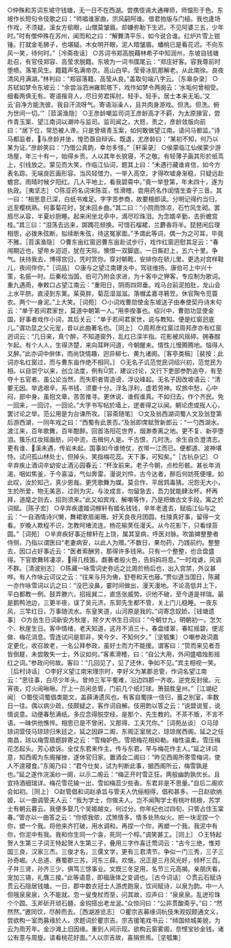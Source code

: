 <!-- { "loadSidebar": true } -->
○仲殊和苏词东坡守钱塘，无一日不在西湖。尝携伎谒大通禅师，师愠形于色。东坡作长短句令伎歌之曰：“师唱谁家曲，宗风嗣阿谁。借君拍版与门槌。我也逢场作戏，不须疑。溪女方偷眼，山僧莫皱眉。却嫌弥勒下生迟。不见阿婆三五，少年时。”时有僧仲殊在苏州，闻而和之曰：“解舞清平乐，如今说合谁。红炉片雪上钳锤。打就金毛狮子，也堪疑。木女明开眼，泥人暗皱眉。蟠桃已是看花迟。不向东风一笑，待何时。”［冷斋夜话］
○苏词书郑高脱藉林希子中知润州，东坡自钱塘赴召，有官伎郑容、高莹求脱籍。东坡为一词书牒尾云：“郑庄好客。容我尊前时堕帻。落笔风生。籍籍声名满帝京。高山白早。莹骨冰肌那解老。从此南徐。良夜清风月满湖。”林判曰：“郑容落籍，高莹从良。”盖取句端八字云。［东皋杂录］
○苏轼如梦令东坡云：“余尝浴泗洲雍熙塔下，戏作如梦令两阕云：‘水垢何曾相受。细看两俱无有。寄语揩背人，尽日劳君挥肘。轻手。轻手。居士本来无垢。’又云‘自净方能洗彼。我自汗流呀气。寄语浴澡人，且共肉身游戏。但洗。但洗。俯为世间一切。’”［苕溪渔隐］
○王彦龄嘲监司词王彦龄高才不羁，为太原掾官，尝作青玉案、望江南词以潮帅与监司。监司闻之，大怒，责之，彦龄敛版向前曰：“居下位，常恐被人谗。只是曾填青玉案，如何敢做望江南。请问马都监。”诗马都监者，与彦龄并坐，惶恐亟自辩诉。既退，尤彦龄曰：“某初不知，何乃以某为证。”彦龄笑曰：“乃借公真韵，幸勿多怪。”［轩渠录］
○侯蒙临江仙侯蒙少游场屋，年三十有一，始得乡贡。人以其年长貌寝，不之敬。有轻薄子画其形於纸茑上，引线放之。蒙见而大笑，作临江仙词，题其上曰：“未遇行藏谁肯信，如今方表名踪。无端良匠画形容。当风轻借力，一举入高空。才得吹嘘身渐稳，只疑远赴蟾宫。雨晴时候夕阳红。几人平地上，看我碧霄中。”竟一举登第，年未四十，遂为执政。［夷坚志］
○陈亚药名词宋陈亚，性滑稽，尝用药名作闺情生查子三音。其一曰：“相思意已深，白纸书难足。字字苦参商，故要檀郎读。分明记得约当归，远至樱桃熟。何事菊花时，犹未回乡曲。”其二曰：“小院雨馀凉，石竹风生砌。罢扇尽从容，半夏纱厨睡。起来闲坐北亭中，滴尽珍珠泪。为念婿辛勤，去折蟾宫桂。”其三曰：“泪荡去远来，踯躅花频换。可惜石榴裙，兰麝香将半。琵琶闲后理相思，必拨朱弦断。拟续断朱弦，待这冤家面。”予谓此等词，偶一为之可耳，毕竟不雅。［苕溪渔隐］
○曹东亩红窗迥曹东亩赴试步行，戏作红窗迥慰其足云：“春闱期近也，望帝乡迢迢，犹在天际。懊恨一双脚底。一日厮赶上，五六十里。争气。扶持我去，博得宫归，凭时赏你。穿对朝靴，安排你在轿儿里。更选对宫样鞋儿，夜间伴你。”［词品］
○康与之望江南建炎中，驾驻维扬，康伯可上中兴十策，名振一时。后秦桧当国，伯可乃附会求进，为十客中之狎客，专应制为歌词。重九遇雨，奉敕口占望江南云：“重阳日，阴雨四郊垂。戏马台前泥拍肚，龙山会上水平脐。直浸到东篱。茱萸胖，菊蕊湿滋滋。落帽孟嘉寻箬笠。休官陶令觅蓑衣。两个一身泥。”上大笑。［词苑］
○小词戏曹勋使金东坡送子由奉使契丹诗末句云：“单于若间君家世，莫道中朝第一人。”用李揆事也。绍兴中，曹勋功显使金国，好事者戏作小词，其后关云：“单于若间君家世，说与教知。便是红窗迥底儿。”谓功显之父元宠，昔以此曲著名也。［同上］
○周邦彦红窗过周邦彦亦有红窗迥词云：“几日来，真个醉，不知道窗外，乱红已深半指。花影被风摇碎。拥春酲乍起。有个人人，生得济楚，来向耳畔问道，今朝醒未。情性儿慢腾腾地。恼得人又醉。”此亦词中俳体，而尚饶情趣，迥异柳七、黄九诸阕。［客亭类稿］［裴按：此词亦名红窗过，而与曹东亩作绝不相同。］
○无名子讥范觉民词绍兴初，范觉民为相。以自崇宁以来，创立法度，例有赏，建议讨论，又行下吏部参酌追夺，有至夺十五官者。虽公论当然，而失职者胥造谤，浮议峰起。无名子因改坡语云：“清要无因。举选艰辛。系书钱、须要十分。浮名浮利，虚若劳神。叹旅中愁，心中闷，部中身。虽抱文章，苦苦推寻。更休说、谁假谁真。不如归去，作个齐民。免一回来，一回讨，一回论。”大字书写帖於墙上，逻者得之以闻。朝论虑或摇人心，罢讨论之举。范公用是为台谏所攻。［容斋随笔］
○文及翁西湖词蜀人文及翁登第后游西湖，一同年戏之曰：“西蜀有此景否。”及翁即席赋贺新郎云：“一勺西湖水。渡江来，百年歌舞，百年酣醉。回首洛阳花世界，烟渺黍离之地。更不复、新亭堕泪。簇乐红妆摇画舫，问中流，击楫何人是。千古恨，几时洗。余生自负澄清志。更有谁、溪未遇，传岩未起。国事如今谁倚仗，衣带一江而已。便都道、波神堪恃。试问孤山林处士，但掉头、笑指梅花蕊。天下事，可知矣。”［古杭杂记］
○辛弃疾止酒词辛幼安止酒沁园春云：“杯汝前来。老子今朝，点检形骸。甚长年消渴，咽如焦釜，于今喜溢，气似奔雷。漫说刘伶，古今达者，醉后何妨死便埋。如此叹，汝於知己，真少恩哉。更凭歌舞为媒。莫合作、平居鸩毒猜。况怨无大小，生於所爱，物无美恶，过则为灾。与汝成言，勿留急去，吾力犹能肆汝杯。杯再拜，道麾之则去，招则须来。”此又如宾戏、解嘲等作，乃是把做古文手段，寓之於词赋。［陈子宏］
○辛弃疾遣姬词稼轩有姬名钱钱，辛年老遣去，赋临江仙与之云：“一自酒情诗兴懒，舞裙歌扇阑珊。好天良夜月团圆。杜陵真好事，留得一文看。岁晚人欺程不识，怎教阿堵流连。杨花榆荚任漫天。从今花影下，只看绿苔圆。”［词苑］
○辛弃疾好事近稼轩在上饶，属其室病，呼医对脉。吹笛婢整整者侍侧，乃指以谓医曰“老妻病安，以此人为赠。”不数日，果勿药，乃践前约。整整去，因口占好事近云：“医者索酬劳，那得许多钱帛。只有一个整整，也合盘盛得。下官歌舞转凄凉，得几枝笛。觑著者般火色，告妈妈将息。”一时戏谑，风调不群。［清波别志］
○陈藏一咏雪词史弥远之比周於杨后也，出入宫禁，外议甚哗。有人作咏云词议之云：“往来与月为俦，舒卷和天也蔽。”贾似道当国日，陈藏一亦作咏雪词以讥之曰：“没巴没鼻，霎时间做出，漫天漫地。不论高低并上下，平白都教一例。鼓弄滕六，招摇巽二，直恁张威势。识他不破，至今道是祥瑞。最是鹅鸭池边，三更半夜，误了吴元济。东郭先生都不管，关上门儿稳睡。一夜东风，三竿红日，万事随流水。东皇笑道，山河原是我的。”词寄念奴娇。［钱塘遗事］
○方岳生日词新安方秋崖，除夕大书生日词曰：“今朝廿九，明朝初一。怎欠个、秋崖生日。客中情绪，老天知道，这月不消三十。春盘缕翠，春缸摇碧。便泥做、梅花消息。雪连试问是耶非，笑今夕、不知何夕。”［坚瓠集］
○嘲参政词嘉定更化，收召故老，一名公拜参政，虽好士而力不能援。谓客曰：“贽而来见者吾皆倒屣，未尝敢失一士，外议如何。”客素滑稽，曰：“自公大用，外间盛唱烛影摇红之词。”参政问何故。客曰：“几回见了，见了还休，争如不见。”宾主相视一笑。［后村诗话］
○李好义望江南宋理宗时，李好义为某郡总管，作词名望江南云：“思往事，白尽少年头。曾帅三军平蜀难，沿边四郡一齐收。逆党反封侯。元宵夜，灯火闹啾啾。厅上一员闲总管，门前几个纸灯球。箫鼓胜皇州。”［江湖纪闻］
○蜀伎词蜀倡类能文，盖薛涛遗风也。有客自蜀挟一伎归，蓄之别室，率数日一往。偶以病少疏，伎颇疑之，客作词自解。伎用韵以答之云：“说盟说誓，说情说意。动便春愁满纸。多应念得脱空经，是那个、先生教的。不茶不贩，不言不语。一昧供他憔悴。相思已是不曾闲，又那得、工夫咒你。”［词苑丛谈］
○马琼琼词营伎马琼琼归朱廷之，延之因辟二阁，东阁正室居之，琼琼居西阁。延之之任南昌，琼以梅雪扇题辞寄之云：“雪梅妒色。雪把梅花相抑勒。梅性温柔。雪压梅花怎起头。芳心欲诉。全仗东君来作主。传与东君。早与梅花作主人。”延之详词意，知西阁为东阁摧挫，遂休官归家。置酒会二阁曰：“昨见西阁所寄雪梅词，使人不遑寝食。”东阁乃曰：“君今仕矣，试为判断此事，据西阁所云，梅雪孰是也。”延之遂作浣溪纱一阕，以示二阁云：“梅正开时雪正狂。两般幽韵孰优长。且宜持酒细瑞详。梅花雪花输一出，雪如梅蕊少些香。东君非是不思量。”自后二阁欢会如初。［同上］
○赵管倡和词赵承旨与管夫人伉俪相得，倡和甚多。一日赵欲纳姬，以一曲调管夫人云：“我为学士，你做夫人。岂不闻陶学士有桃叶桃根，苏学士有朝云暮云。我便多娶几个吴姬越女，何过分。你年纪也过四旬，只管占住玉棠春。”管亦以一曲答之云：“你侬我侬，忒煞情多。情多处热似火。把一块泥捏一个你，塑一个我。将他来齐打破，用水调和。再捏一个你，再塑一个我。我泥中有你，你泥中有我。我和你生同一个衾，死同一个椁。”调笑甚工。［同上］
○王特起贺人生第三子词王特起贺人生第三子，叠用三字作喜迁莺词云：“古今三绝，惟郑国三良，汉家三杰。三俊才名，三儒文学，更有三君清节。争似一门三秀，三子三孙奇崛。人总道、赛蜀郡三苏，河东三薛。欢惬。况正是三月风光好，倾杯三百。子并三贤，孙齐三少，俱笃三馀事业。文既三冬足用，名节三元高揭。亲朋庆看，宠加三锡，礼膺三接。”此等语意，即福唐体之变调也。［古今词话］
○贯云石赋诗贯云石隐居钱塘。一日，郡中数衣冠士人游虎跑泉，饮间赋诗，以泉为韵。中一人但哦泉泉泉，久不能就。忽一叟曳杖而至，问其故，应声曰：“泉泉泉。乱迸珍珠个个圆。玉斧斫开顽石髓，金钩搭出老龙涎。”众惊问曰：“公非贯酸斋乎。”曰：“然然然。”邀同饮，尽醉而去。［西湖游览志］
○瞿宗吉募缘词杭伎朱观奴颇通文义，尝欲构一室而募缘於人，求题词於瞿宗吉。宗吉援笔戏书云：“倾国倾城美貌，为云为雨芳年。金沙滩上旧因缘。重到人间示现。欲构云窗雾阁，奈悭宝钞金钱。诸公有意与周旋。请看桃花好面。”人以宗吉故，喜捐赀焉。［坚瓠集］
